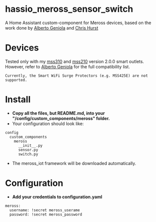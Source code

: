# hassio_meross_sensor_switch
A Home Assistant custom-component for Meross devices, based 
on the work done by [Alberto Geniola](https://github.com/albertogeniola/MerossIot) and [Chris Hurst](https://github.com/hurstc/hassio-meross)

Devices
============

Tested only with my [mss310](https://www.meross.com/product/6/article/) and 
[mss210](https://www.meross.com/product/3/article/) version 2.0.0 smart outlets.
However, refer to [Alberto Geniola](https://github.com/albertogeniola/MerossIot) for the full compatibility list.
```
Currently, the Smart WiFi Surge Protectors (e.g. MSS425E) are not supported.
``` 

Install
============

- **Copy all the files, but README.md, into your "/config/custom_components/meross" folder.**
- Your configuration should look like:
```
config
  custom_components
    meross
      __init__.py
      sensor.py
      switch.py
```
- The meross_iot framework will be downloaded automatically.

Configuration
============

- **Add your credentials to configuration.yaml**
```
meross:
  username: !secret meross_userame
  password: !secret meross_password

